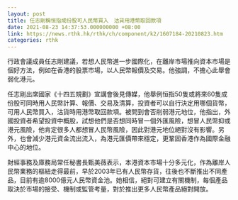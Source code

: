 ```yaml
---
layout: post
title: 任志剛稱恒指成份股可人民幣買入　沽貨用港幣取回款項
date: 2021-08-23 14:37:53.000000000 +08:00
link: https://news.rthk.hk/rthk/ch/component/k2/1607184-20210823.htm
categories: rthk
---
```


行政會議成員任志剛建議，若想人民幣進一步國際化，在離岸市場推向資本市場是個好方法，例如在香港的股票市場，以人民幣報價及交易。他強調，不擔心此舉會弱化港元。

任志剛出席國家《十四五規劃》宣講會後見傳媒，他舉例恒指50隻或將來60隻成份股可同時用人民幣計算、報價、交易及清算，投資者可以自行決定用哪個貨幣，可用人民幣買入，沽貨時用港幣取回款項。被問到會否削弱港元地位，他指出，外國投資者希望投資中概股，試想他們是否想同時冒一個外匯風險，想冒人民幣抑或港元風險，他肯定很多人都想冒人民幣風險，因此對港元地位絕對沒有影響。另外，也會減少港元資金流出流入，為港元匯價帶來穩定，更鞏固香港作為國際金融中心的地位。

財經事務及庫務局常任秘書長甄美薇表示，本港資本市場十分多元化，作為離岸人民幣業務的樞紐走得最前，早於2003年已有人民幣存貨，往後也不斷推出不同產品，目前有逾8000億元人民幣資金池。她相信，絕對可建立有關機制，每個產品取決於市場的接受、機制或監管考量，對於推出更多人民幣產品絕對開放。
